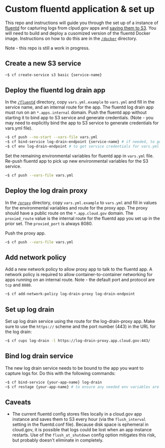 # Custom fluentd application & set up

This repo and instructions will guide you through the set up of a instance of [fluentd](https://www.fluentd.org/) for capturing logs from clpud.gov apps and [saving them to S3](https://docs.fluentd.org/how-to-guides/apache-to-s3). You will need to build and deploy a cusomized version of the fluentd Docker image. Instructions on how to do this are in the [`/docker`](docker) directory.

Note - this repo is still a work in progress.

## Create a new S3 service

```bash
~$ cf create-service s3 basic {service-name}
```
## Deploy the fluentd log drain app

In the [`/fluentd`](fluentd) directory, copy `vars.yml.example` to `vars.yml` and fill in the service name, and an internal route for the app. The fluentd log drain app must run on an `*.apps.internal` domain. Push the fluentd app without starting it to bind app to S3 service and generate credentials. (Note - you may need to explicitly bind the app to S3 service to generate credentials for vars.yml file).

```bash
~$ cf push --no-start --vars-file vars.yml
~$ cf bind-service log-drain-endpoint {service-name} # if needed, to generate service credentials
~$ cf env log-drain-endpoint # to get service credentials for vars.yml file
```

Set the remaining environmental variables for fluentd app in `vars.yml` file. Re-push fluentd app to pick up new environmental variables for the S3 service.

```bash
~$ cf push --vars-file vars.yml
```
## Deploy the log drain proxy

In the [`/proxy`](proxy) directory, copy `vars.yml.example` to `vars.yml` and fill in values for the environmental variables and route for the proxy app. The proxy should have a public route on the `*.app.cloud.gov` domain. The `proxied_route` value is the internal route for the fluentd app you set up in the prior set. The `proxied_port` is always 8080.

Push the proxy app.

```bash
~$ cf push --vars-file vars.yml
```

## Add network policy

Add a new network policy to allow proxy app to talk to the fluentd app. A network policy is required to allow container-to-container networking for apps running on an internal route. Note - the default port and protocol are `tcp` and `8080`.

```bash
~$ cf add-network-policy log-drain-proxy log-drain-endpoint
```

## Set up log drain

Set up log drain service using the route for the log-drain-proxy app. Make sure to use the `https://` scheme and the port number (443) in the URL for the log drain:

```bash
~$ cf cups log-drain -l https://log-drain-proxy.app.cloud.gov:443/
```

## Bind log drain service

The new log drain service needs to be bound to the app you want to capture logs for. Do this with the following commands:

```bash
~$ cf bind-service {your-app-name} log-drain
~$ cf restage {your-app-name} # to ensure any needed env variables are picked up by the app
```

## Caveats

* The current fluentd config stores files locally in a cloud.gov app instance and saves them to S3 every hour (via the `flush_interval` setting in the fluentd.conf file). Because disk space is ephemeral in cloud.gov, it is possible that logs could be lost when an app instance restarts. Use of the `flush_at_shutdown` config option mitigates this risk, but probably doesn't eliminate in completely.
